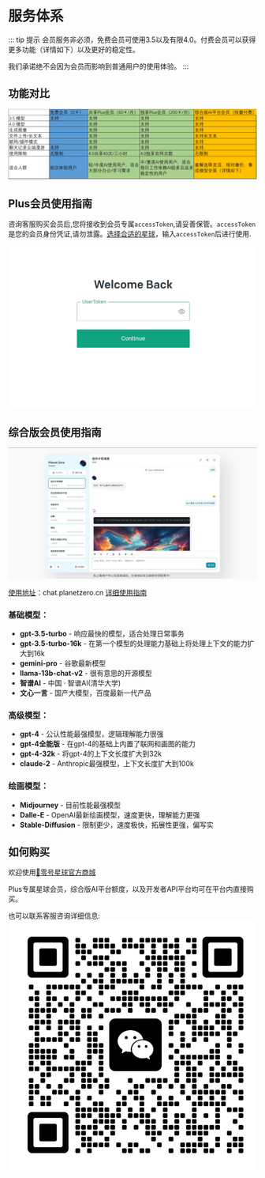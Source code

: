 # 服务体系

::: tip 提示
会员服务非必须，免费会员可使用3.5以及有限4.0。付费会员可以获得更多功能（详情如下）以及更好的稳定性。

我们承诺绝不会因为会员而影响到普通用户的使用体验。
:::

## 功能对比

![会员体系](./pricing.png)

## Plus会员使用指南

咨询客服购买会员后,您将接收到会员专属`accessToken`,请妥善保管。`accessToken`是您的会员身份凭证,请勿泄露。[选择合适的星球](https://planetzero.cn/xq/)，输入`accessToken`后进行使用.

![会员体系](./plus_login.png)

## 综合版会员使用指南

![会员体系](./chat_page.png)

[使用地址](https://chat.planetzero.cn/)：chat.planetzero.cn
[详细使用指南](https://docs.qq.com/aio/DS1Jjc09GQVFDdEly)


### 基础模型：
- **gpt-3.5-turbo** - 响应最快的模型，适合处理日常事务
- **gpt-3.5-turbo-16k** - 在第一个模型的处理能力基础上将处理上下文的能力扩大到16k
- **gemini-pro** - 谷歌最新模型
- **llama-13b-chat-v2** - 很有意思的开源模型
- **智谱AI** - 中国 · 智谱AI(清华大学)
- **文心一言** - 国产大模型，百度最新一代产品

### 高级模型：
- **gpt-4** - 公认性能最强模型，逻辑理解能力很强
- **gpt-4全能版** - 在gpt-4的基础上内置了联网和画图的能力
- **gpt-4-32k** - 将gpt-4的上下文长度扩大到32k
- **claude-2** - Anthropic最强模型，上下文长度扩大到100k
  
### 绘画模型：
- **Midjourney** - 目前性能最强模型
- **Dalle-E** - OpenAI最新绘画模型，速度更快，理解能力更强
- **Stable-Diffusion** - 限制更少，速度极快，拓展性更强，偏写实

## 如何购买

欢迎使用[🛒零号星球官方商城](https://shop.planetzero.cn/)

Plus专属星球会员，综合版AI平台额度，以及开发者API平台均可在平台内直接购买。

也可以联系客服咨询详细信息:
![微信](./qrcode.jpg)
